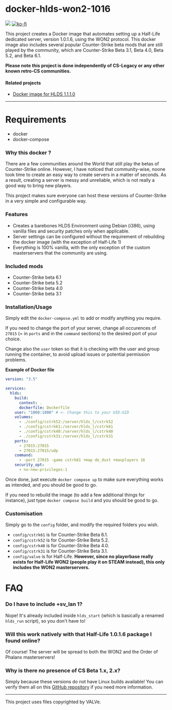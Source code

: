 # docker-hlds-won2-1016

[![](https://c5.patreon.com/external/logo/become_a_patron_button.png)](https://patreon.baseq.fr)
[![ko-fi](https://ko-fi.com/img/githubbutton_sm.svg)](https://ko-fi.com/P5P27UZHV)

This project creates a Docker image that automates setting up a Half-Life dedicated server, version 1.0.1.6, using the WON2 protocol. This docker image also includes several popular Counter-Strike beta mods that are still played by the community, which are Counter-Strike Beta 3.1, Beta 4.0, Beta 5.2, and Beta 6.1.

**Please note this project is done independently of CS-Legacy or any other known retro-CS communities.**

#### Related projects
- [Docker image for HLDS 1.1.1.0](https://github.com/Ch0wW/docker-hlds-won2)

--------------------

# Requirements
- docker
- docker-compose

### Why this docker ?

There are a few communities around the World that still play the betas of Counter-Strike online. However, I have noticed that community-wise, noone took time to create an easy way to create servers in a matter of seconds. As a result, creating a server is messy and unreliable, which is not really a good way to bring new players. 

This project makes sure everyone can host these versions of Counter-Strike in a very simple and configurable way.

### Features
* Creates a barebones HLDS Environment using Debian (i386), using vanilla files and security patches only when applicable.
* Server settings can be configured without the requirement of rebuilding the docker image (with the exception of Half-Life 1)
* Everything is 100% vanilla, with the only exception of the custom masterservers that the community are using.

### Included mods
- Counter-Strike beta 6.1
- Counter-Strike beta 5.2
- Counter-Strike beta 4.0
- Counter-Strike beta 3.1

### Installation/Usage

Simply edit the `docker-compose.yml` to add or modify anything you require.

If you need to change the port of your server, change all occurences of `27015` (= in `ports` and in the `command` sections) to the desired port of your choice.

Change also the `user` token so that it is checking with the user and group running the container, to avoid upload issues or potential permission problems.

**Example of Docker file**
```yml
version: "3.5"

services:
  hlds:
    build:
      context: .
      dockerfile: Dockerfile
    user: "1000:1000" # <- Change this to your UID:GID
    volumes:
      - ./config/cstrk52:/server/hlds_l/cstrk52 
      - ./config/cstrk61:/server/hlds_l/cstrk61
      - ./config/cstrk40:/server/hlds_l/cstrk40 
      - ./config/cstrk31:/server/hlds_l/cstrk31
    ports:
      - 27015:27015
      - 27015:27015/udp
    command:
      - -port 27015 -game cstrk61 +map de_dust +maxplayers 16
    security_opt:
      - no-new-privileges:1
```

Once done, just execute `docker compose up` to make sure everything works as intended, and you should be good to go.

If you need to rebuild the image (to add a few additional things for instance), just type `docker compose build` and you should be good to go.

### Customisation
Simply go to the `config` folder, and modify the required folders you wish.

- `config/cstrk61` is for Counter-Strike Beta 6.1.
- `config/cstrk52` is for Counter-Strike Beta 5.2.
- `config/cstrk40` is for Counter-Strike Beta 4.0.
- `config/cstrk31` is for Counter-Strike Beta 3.1.
- `config/valve` is for Half-Life. **However, since no playerbase really exists for Half-Life WON2 (people play it on STEAM instead), this only includes the WON2 masterservers.** 

# FAQ

### Do I have to include +sv_lan 1?
Nope! It's already included inside `hlds_start` (which is basically a renamed `hlds_run` script), so you don't have to!

### Will this work natively with that Half-Life 1.0.1.6 package I found online?
Of course! The server will be spread to both the WON2 and the Order of Phalanx masterservers!

### Why is there no presence of CS Beta 1.x, 2.x?
Simply because these versions do not have Linux builds available! You can verify them all on this [GitHub repository](https://github.com/Ch0wW/counterstrike-betas) if you need more information.

-----------

This project uses files copyrighted by VALVe. 